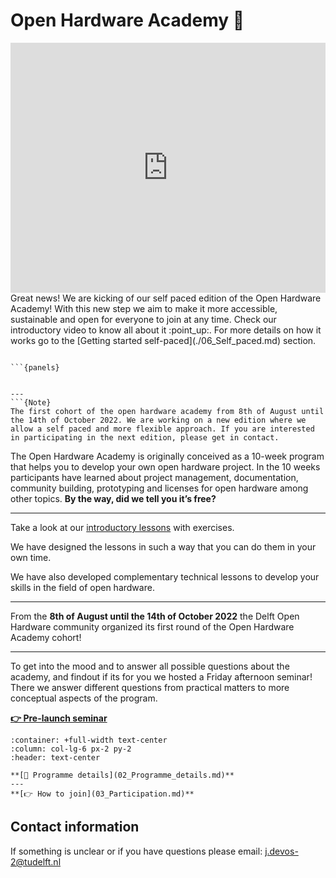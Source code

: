 
# Open Hardware Academy 🚀
<!-- ```{image} img/jpg/banner.jpg
:alt: hardware illustration
:align: center
:width: 90%
``` -->
<iframe width="100%" height="400" src="https://www.youtube.com/embed/TLef1ZGSr_0" title="YouTube video player" frameborder="0" allow="accelerometer; autoplay; clipboard-write; encrypted-media; gyroscope; picture-in-picture; web-share" allowfullscreen></iframe>
Great news! We are kicking of our self paced edition of the Open Hardware Academy! With this new step we aim to make it more accessible, sustainable and open for everyone to join at any time. Check our introductory video to know all about it :point_up:. For more details on how it works go to the [Getting started self-paced](./06_Self_paced.md) section.


```{panels}

```{panels}


---
```{Note}
The first cohort of the open hardware academy from 8th of August until the 14th of October 2022. We are working on a new edition where we allow a self paced and more flexible approach. If you are interested in participating in the next edition, please get in contact.
```
The Open Hardware Academy is originally conceived as a 10-week program that helps you to develop your own open hardware project. In the 10 weeks participants have learned about project management, documentation, community building, prototyping and licenses for open hardware among other topics. **By the way, did we tell you it’s free?**

---
Take a look at our [introductory lessons](./07_Lessons.md) with exercises.

We have designed the lessons in such a way that you can do them in your own time. 

We have also developed complementary technical lessons to develop your skills in the field of open hardware.


---
From the **8th of August until the 14th of October 2022** the Delft Open Hardware community organized its first round of the Open Hardware Academy cohort!


---
To get into the mood and to answer all possible questions about the academy, and findout if its for you we hosted a Friday afternoon seminar! 
There we answer different questions from practical matters to more conceptual aspects of the program.

**[👉 Pre-launch seminar](https://www.youtube.com/watch?v=wkpVgo1fIpA)**

```{panels}
:container: +full-width text-center
:column: col-lg-6 px-2 py-2
:header: text-center

**[🔎 Programme details](02_Programme_details.md)**
---
**[👉 How to join](03_Participation.md)**

```


## Contact information

If something is unclear or if you have questions please email: j.devos-2@tudelft.nl
